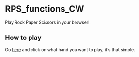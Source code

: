 # RPS_functions_CW

Play Rock Paper Scissors in your browser!

## How to play

Go [here](https://cwood89.github.io/RPS_functions_CW/) and click on what hand you want to play, it's that simple.
